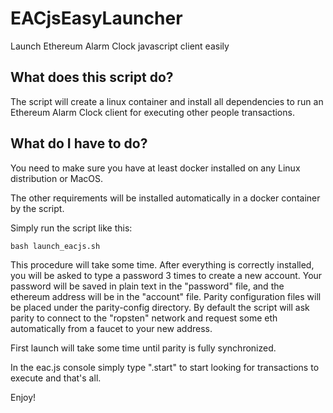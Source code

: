 # EACjsEasyLauncher
Launch Ethereum Alarm Clock javascript client easily

## What does this script do?

The script will create a linux container and install all dependencies to run an Ethereum Alarm Clock client for executing other people transactions.

## What do I have to do?

You need to make sure you have at least docker installed on any Linux distribution or MacOS.

The other requirements will be installed automatically in a docker container by the script.

Simply run the script like this:

```
bash launch_eacjs.sh
```

This procedure will take some time.
After everything is correctly installed, you will be asked to type a password 3 times to create a new account.
Your password will be saved in plain text in the "password" file, and the ethereum address will be in the "account" file.
Parity configuration files will be placed under the parity-config directory.
By default the script will ask parity to connect to the "ropsten" network and request some eth automatically from a faucet to your new address.

First launch will take some time until parity is fully synchronized.

In the eac.js console simply type ".start" to start looking for transactions to execute and that's all.

Enjoy!
